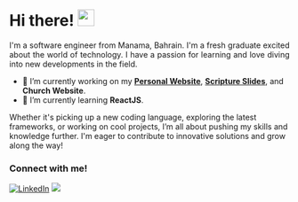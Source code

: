 # Hi there! <img src="https://media.tenor.com/SNL9_xhZl9oAAAAi/waving-hand-joypixels.gif" width="30"/>

<p align ="justify">I'm a software engineer from Manama, Bahrain. I'm a fresh graduate excited about the world of technology. I have a passion for learning and love diving into new developments in the field. 
 
- 🔭 I’m currently working on my [**Personal Website**](https://mark-trinidad.github.io), [**Scripture Slides**](https://github.com/mark-trinidad/Scripture-Slides), and **Church Website**.
- 🌱 I’m currently learning **ReactJS**.
 
 Whether it's picking up a new coding language, exploring the latest frameworks, or working on cool projects, I’m all about pushing my skills and knowledge further. I'm eager to contribute to innovative solutions and grow along the way!</p>

### Connect with me!
[<img alt="LinkedIn" src="https://img.shields.io/badge/LinkedIn-%230E76A8.svg?&style=for-the-badge&logo=LinkedIn&logoColor=white" />](https://www.linkedin.com/in/mark-trinidad-work/)
[<img src="https://img.shields.io/badge/Portfolio-%23000000.svg?&style=for-the-badge">](https://mark-trinidad.github.io)

<!--
**mark-trinidad/mark-trinidad** is a ✨ _special_ ✨ repository because its `README.md` (this file) appears on your GitHub profile.

Here are some ideas to get you started:

- 🔭 I’m currently working on ...
- 🌱 I’m currently learning ...
- 👯 I’m looking to collaborate on ...
- 🤔 I’m looking for help with ...
- 💬 Ask me about ...
- 📫 How to reach me: ...
- 😄 Pronouns: ...
- ⚡ Fun fact: ...
-->
